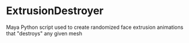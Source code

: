 # ExtrusionDestroyer
Maya Python script used to create randomized face extrusion animations that "destroys" any given mesh
